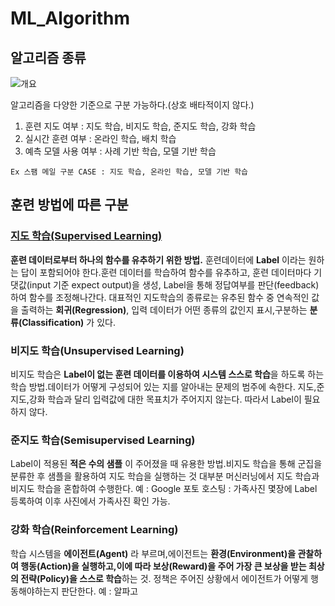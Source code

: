 # ML_Algorithm

## 알고리즘 종류 

![개요](https://miro.medium.com/max/2000/1*8wU0hfUY3UK_D8Y7tbIyFQ.png)

알고리즘을 다양한 기준으로 구분 가능하다.(상호 배타적이지 않다.)
  1. 훈련 지도 여부 : 지도 학습, 비지도 학습, 준지도 학습, 강화 학습
  2. 실시간 훈련 여부 : 온라인 학습, 배치 학습
  3. 예측 모델 사용 여부 : 사례 기반 학습, 모델 기반 학습

    Ex 스팸 메일 구분 CASE : 지도 학습, 온라인 학습, 모델 기반 학습

  ## 훈련 방법에 따른 구분

  ### [지도 학습(Supervised Learning)](./Supervised_Learning.md)
  **훈련 데이터로부터 하나의 함수를 유추하기 위한 방법.** 훈련데이터에 **Label** 이라는 원하는 답이 포함되어야 한다.훈련 데이터를 학습하여 함수를 유추하고, 훈련 데이터마다 기댓값(input 기준 expect output)을 생성, Label을 통해 정답여부를 판단(feedback)하여 함수를 조정해나간다.
대표적인 지도학습의 종류로는 유추된 함수 중 연속적인 값을 출력하는 **회귀(Regression)**, 입력 데이터가 어떤 종류의 값인지 표시,구분하는 **분류(Classification)** 가 있다.

  ### 비지도 학습(Unsupervised Learning)
  비지도 학습은 **Label이 없는 훈련 데이터를 이용하여 시스템 스스로 학습**을 하도록 하는 학습 방법.데이터가 어떻게 구성되어 있는 지를 알아내는 문제의 범주에 속한다. 지도,준지도,강화 학습과 달리 입력값에 대한 목표치가 주어지지 않는다. 따라서 Label이 필요하지 않다.
  ### 준지도 학습(Semisupervised Learning)
  Label이 적용된 **적은 수의 샘플** 이 주어졌을 때 유용한 방법.비지도 학습을 통해 군집을 분류한 후 샘플을 활용하여 지도 학습을 실행하는 것 대부분 머신러닝에서 지도 학습과 비지도 학습을 혼합하여 수행한다.
  예 : Google 포토 호스팅 : 가족사진 몇장에 Label 등록하여 이후 사진에서 가족사진 확인 가능.

  ### 강화 학습(Reinforcement Learning)
학습 시스템을 **에이전트(Agent)** 라 부르며,에이전트는 **환경(Environment)을 관찰하여 행동(Action)을 실행하고,이에 따라 보상(Reward)을 주어 가장 큰 보상을 받는 최상의 전략(Policy)을 스스로 학습**하는 것.
정책은 주어진 상황에서 에이전트가 어떻게 행동해야하는지 판단한다.
예 : 알파고
